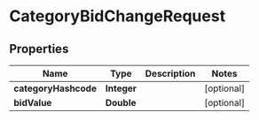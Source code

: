 

# CategoryBidChangeRequest


## Properties

Name | Type | Description | Notes
------------ | ------------- | ------------- | -------------
**categoryHashcode** | **Integer** |  |  [optional]
**bidValue** | **Double** |  |  [optional]



